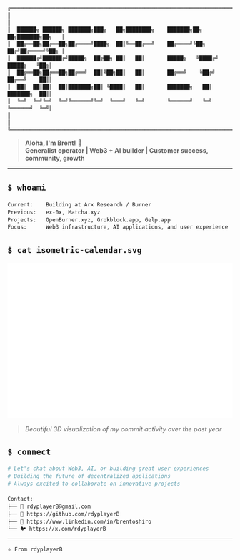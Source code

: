 ```
╔══════════════════════════════════════════════════════════════════════════════╗
║                                                                              ║
║  ██████╗ ██████╗ ███████╗███╗   ██╗████████╗    ███████╗██╗   ██╗███████╗██╗   ║
║  ██╔══██╗██╔══██╗██╔════╝████╗  ██║╚══██╔══╝    ██╔════╝╚██╗ ██╔╝██╔════╝╚██╗ ║
║  ██████╔╝██████╔╝█████╗  ██╔██╗ ██║   ██║       █████╗   ╚████╔╝ █████╗   ╚██╗║
║  ██╔══██╗██╔══██╗██╔══╝  ██║╚██╗██║   ██║       ██╔══╝    ╚██╔╝  ██╔══╝    ██║║
║  ██║  ██║██║  ██║███████╗██║ ╚████║   ██║       ███████╗   ██║   ███████╗  ██║║
║  ╚═╝  ╚═╝╚═╝  ╚═╝╚══════╝╚═╝  ╚═══╝   ╚═╝       ╚══════╝   ╚═╝   ╚══════╝  ╚═╝║
║                                                                              ║
╚══════════════════════════════════════════════════════════════════════════════╝
```

> **Aloha, I'm Brent!** 🤙  
> **Generalist operator | Web3 + AI builder | Customer success, community, growth**

---

## `$ whoami`

```bash
Current:    Building at Arx Research / Burner
Previous:   ex-0x, Matcha.xyz
Projects:   OpenBurner.xyz, Grokblock.app, Gelp.app
Focus:      Web3 infrastructure, AI applications, and user experience
```

## `$ cat isometric-calendar.svg`

![Isometric Commit Calendar](https://raw.githubusercontent.com/rdyplayerB/rdyplayerB/main/metrics.plugin.isocalendar.svg)

> *Beautiful 3D visualization of my commit activity over the past year*

## `$ connect`

```bash
# Let's chat about Web3, AI, or building great user experiences
# Building the future of decentralized applications
# Always excited to collaborate on innovative projects

Contact:
├── 📧 rdyplayerB@gmail.com
├── 🐙 https://github.com/rdyplayerB
├── 💼 https://www.linkedin.com/in/brentoshiro
└── 🐦 https://x.com/rdyplayerB
```

---

```
⭐ From rdyplayerB
```